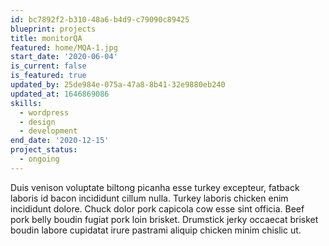```yaml
---
id: bc7892f2-b310-48a6-b4d9-c79090c89425
blueprint: projects
title: monitorQA
featured: home/MQA-1.jpg
start_date: '2020-06-04'
is_current: false
is_featured: true
updated_by: 25de984e-075a-47a8-8b41-32e9880eb240
updated_at: 1646869086
skills:
  - wordpress
  - design
  - development
end_date: '2020-12-15'
project_status:
  - ongoing
---
```

Duis venison voluptate biltong picanha esse turkey excepteur, fatback laboris id bacon incididunt cillum nulla. Turkey laboris chicken enim incididunt dolore. Chuck dolor pork capicola cow esse sint officia. Beef pork belly boudin fugiat pork loin brisket. Drumstick jerky occaecat brisket boudin labore cupidatat irure pastrami aliquip chicken minim chislic ut.